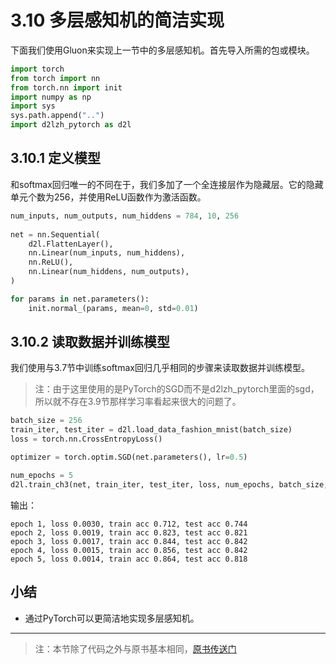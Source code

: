 # 3.10 多层感知机的简洁实现

下面我们使用Gluon来实现上一节中的多层感知机。首先导入所需的包或模块。

``` python
import torch
from torch import nn
from torch.nn import init
import numpy as np
import sys
sys.path.append("..") 
import d2lzh_pytorch as d2l
```

## 3.10.1 定义模型

和softmax回归唯一的不同在于，我们多加了一个全连接层作为隐藏层。它的隐藏单元个数为256，并使用ReLU函数作为激活函数。

``` python
num_inputs, num_outputs, num_hiddens = 784, 10, 256
    
net = nn.Sequential(
    d2l.FlattenLayer(),
    nn.Linear(num_inputs, num_hiddens),
    nn.ReLU(),
    nn.Linear(num_hiddens, num_outputs),
)

for params in net.parameters():
    init.normal_(params, mean=0, std=0.01)
```

## 3.10.2 读取数据并训练模型

我们使用与3.7节中训练softmax回归几乎相同的步骤来读取数据并训练模型。
> 注：由于这里使用的是PyTorch的SGD而不是d2lzh_pytorch里面的sgd，所以就不存在3.9节那样学习率看起来很大的问题了。

``` python
batch_size = 256
train_iter, test_iter = d2l.load_data_fashion_mnist(batch_size)
loss = torch.nn.CrossEntropyLoss()

optimizer = torch.optim.SGD(net.parameters(), lr=0.5)

num_epochs = 5
d2l.train_ch3(net, train_iter, test_iter, loss, num_epochs, batch_size, None, None, optimizer)
```

输出：
```
epoch 1, loss 0.0030, train acc 0.712, test acc 0.744
epoch 2, loss 0.0019, train acc 0.823, test acc 0.821
epoch 3, loss 0.0017, train acc 0.844, test acc 0.842
epoch 4, loss 0.0015, train acc 0.856, test acc 0.842
epoch 5, loss 0.0014, train acc 0.864, test acc 0.818
```

## 小结

* 通过PyTorch可以更简洁地实现多层感知机。

-----------
> 注：本节除了代码之外与原书基本相同，[原书传送门](https://zh.d2l.ai/chapter_deep-learning-basics/mlp-gluon.html)